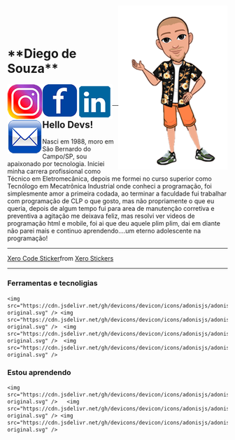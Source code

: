 <img align="right" width="250px" style="margin-top:-20px" src="./Diego_avatar.png">

</br>
</br>

<div display="inline-block">
    <h1 align="left">**Diego de Souza**</h1>
    <a href="https://www.instagram.com/jahdigao/">
    <img align="left" width="80px" src="insta.png" alt="instagram" style="vertical-align:top;">
    </a> 
    <a href="https://www.facebook.com/diegodesouza102">
    <img align="left" width="80px" src="face.png" alt="facebook" style="vertical-align:top;">
    </a>
    <a href="https://www.linkedin.com/in/diego-de-souza-50638282/">
    <img align="left" width="80px" src="linkedin.png" alt="linkedin" style="vertical-align:top;">
    </a>
    <a href="mailto:diegodesouza.souza@gmail.com">
    <img align="left" width="80px" src="email.png" alt="email" style="vertical-align:top;">
    </a>
</div>

</br>
</br>

---
## Hello Devs!

Nasci em 1988, moro em São Bernardo do Campo/SP, sou apaixonado por tecnologia. Iniciei minha carrera profissional como Técnico em Eletromecânica, depois me formei no curso superior como Tecnólogo em Mecatrônica Industrial onde conheci a programação, foi simplesmente amor a primeira codada, ao terminar a faculdade fui trabalhar com programação de CLP o que gosto, mas não propriamente o que eu queria, depois de algum tempo fui para area de manutenção corretiva e preventiva a agitação me deixava feliz, mas resolvi ver videos de programação html e mobile, foi ai que deu aquele plim plim, dai em diante não parei mais e continuo aprendendo....um eterno adolescente na programação!

----

<div class="tenor-gif-embed" data-postid="24040429" data-share-method="host" data-aspect-ratio="1" data-width="200px"><a href="https://tenor.com/view/xero-code-code-xer0-code_xer0-code-xero-gif-24040429">Xero Code Sticker</a>from <a href="https://tenor.com/search/xero-stickers">Xero Stickers</a></div> <script type="text/javascript" async src="https://tenor.com/embed.js"></script>

---

### Ferramentas e tecnoligias

    <img src="https://cdn.jsdelivr.net/gh/devicons/devicon/icons/adonisjs/adonisjs-original.svg" /> <img src="https://cdn.jsdelivr.net/gh/devicons/devicon/icons/adonisjs/adonisjs-original.svg" />  <img src="https://cdn.jsdelivr.net/gh/devicons/devicon/icons/adonisjs/adonisjs-original.svg" />  <img src="https://cdn.jsdelivr.net/gh/devicons/devicon/icons/adonisjs/adonisjs-original.svg" />

### Estou aprendendo
           
    <img src="https://cdn.jsdelivr.net/gh/devicons/devicon/icons/adonisjs/adonisjs-original.svg" />   <img src="https://cdn.jsdelivr.net/gh/devicons/devicon/icons/adonisjs/adonisjs-original.svg" /> <img src="https://cdn.jsdelivr.net/gh/devicons/devicon/icons/adonisjs/adonisjs-original.svg" />
 

